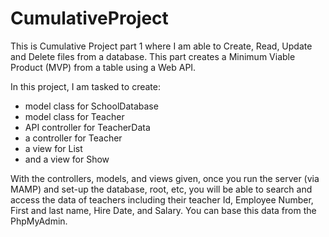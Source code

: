 # CumulativeProject

This is Cumulative Project part 1 where I am able to Create, Read, Update and Delete files from a database. This part creates a Minimum Viable Product (MVP)
from a table using a Web API. 

In this project, I am tasked to create:
  - model class for SchoolDatabase
  - model class for Teacher
  - API controller for TeacherData
  - a controller for Teacher
  - a view for List
  - and a view for Show
  
With the controllers, models, and views given, once you run the server (via MAMP) and set-up the database, root, etc, you will be able to search and access the
data of teachers including their teacher Id, Employee Number, First and last name, Hire Date, and Salary. You can base this data from the PhpMyAdmin.
